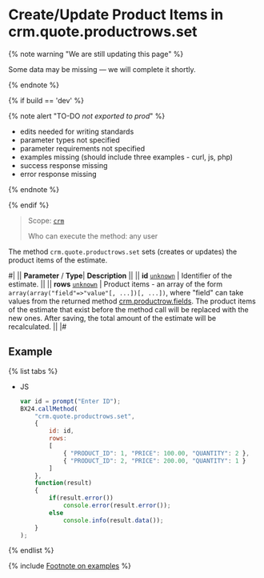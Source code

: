 # Create/Update Product Items in crm.quote.productrows.set

{% note warning "We are still updating this page" %}

Some data may be missing — we will complete it shortly.

{% endnote %}

{% if build == 'dev' %}

{% note alert "TO-DO _not exported to prod_" %}

- edits needed for writing standards
- parameter types not specified
- parameter requirements not specified
- examples missing (should include three examples - curl, js, php)
- success response missing
- error response missing

{% endnote %}

{% endif %}

> Scope: [`crm`](../../scopes/permissions.md)
>
> Who can execute the method: any user

The method `crm.quote.productrows.set` sets (creates or updates) the product items of the estimate.

#|
||  **Parameter** / **Type**| **Description** ||
|| **id**
[`unknown`](../../data-types.md) | Identifier of the estimate. ||
|| **rows**
[`unknown`](../../data-types.md) | Product items - an array of the form `array(array("field"=>"value"[, ...])[, ...])`, where "field" can take values from the returned method [crm.productrow.fields](../../crm/outdated/productrow-old/crm-productrow-fields.md). The product items of the estimate that exist before the method call will be replaced with the new ones. After saving, the total amount of the estimate will be recalculated. ||
|#

## Example

{% list tabs %}

- JS

    ```js
    var id = prompt("Enter ID");
    BX24.callMethod(
        "crm.quote.productrows.set",
        {
            id: id,
            rows:
            [
                { "PRODUCT_ID": 1, "PRICE": 100.00, "QUANTITY": 2 },
                { "PRODUCT_ID": 2, "PRICE": 200.00, "QUANTITY": 1 }
            ]
        },
        function(result)
        {
            if(result.error())
                console.error(result.error());
            else
                console.info(result.data());
        }
    );
    ```

{% endlist %}

{% include [Footnote on examples](../../../_includes/examples.md) %}